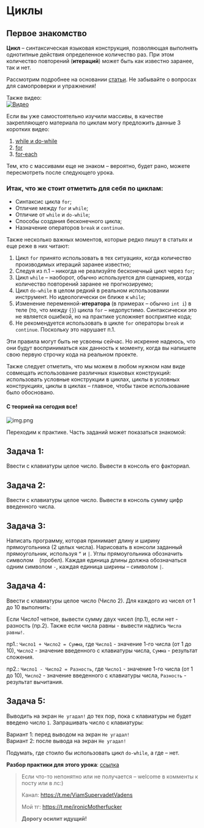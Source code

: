 # Циклы

## Первое знакомство

**Цикл** – синтаксическая языковая конструкция, позволяющая выполнять однотипные действия определенное количество раз.
При этом количество повторений (**итераций**) может быть как известно заранее, так и нет.

Рассмотрим подробнее на основании [статьи](https://metanit.com/java/tutorial/2.6.php). Не забывайте о вопросах для
самопроверки и упражнения!

Также видео:  
[![Видео](http://img.youtube.com/vi/wlKQBgJqPRs/0.jpg)](https://www.youtube.com/watch?v=wlKQBgJqPRs)

Если вы уже самостоятельно изучили массивы, в качестве закрепляющего материала по циклам могу предложить данные 3
коротких видео:

1. [while и do-while](https://www.youtube.com/watch?v=Q2DXFrzYWJs&list=PL786bPIlqEjRDXpAKYbzpdTaOYsWyjtCX&index=41)
2. [for](https://www.youtube.com/watch?v=6Vnm9T4NC2k&list=PL786bPIlqEjRDXpAKYbzpdTaOYsWyjtCX&index=42)
3. [for-each](https://www.youtube.com/watch?v=hJtlhIm-BEo&list=PL786bPIlqEjRDXpAKYbzpdTaOYsWyjtCX&index=43)

Тем, кто с массивами еще не знаком – вероятно, будет рано, можете пересмотреть после следующего урока.

### Итак, что же стоит отметить для себя по циклам:

* Синтаксис цикла `for`;
* Отличие между `for` и `while`;
* Отличие от `while` и `do-while`;
* Способы создания бесконечного цикла;
* Назначение операторов `break` и `continue`.

Также несколько важных моментов, которые редко пишут в статьях и еще реже в них читают:

1. Цикл `for` принято использовать в тех ситуациях, когда количество производимых итераций заранее известно;
2. Следуя из п.1 – никогда не реализуйте бесконечный цикл через `for`;
3. Цикл `while` – наоборот, обычно используется для сценариев, когда количество повторений заранее не прогнозируемо;
4. Цикл `do-while` в целом редкий в реальном использовании инструмент. Но идеологически он ближе к `while`;
5. Изменение переменной-**итератора** (в примерах – обычно `int i`) в теле (то, что между `{}`) цикла `for` –
   недопустимо. Синтаксически это не является ошибкой, но на практике усложняет восприятие кода;
6. Не рекомендуется использовать в цикле `for` операторы `break` и `continue`. Поскольку это нарушает п.1.

Эти правила могут быть не усвоены сейчас. Но искренне надеюсь, что они будут восприниматься как данность к моменту,
когда вы напишете свою первую строчку кода на реальном проекте.

Также следует отметить, что мы можем в любом нужном нам виде совмещать использование различных языковых конструкций:
использовать условные конструкции в циклах, циклы в условных конструкциях, циклы в циклах – главное, чтобы такое
использование было обосновано.

#### С теорией на сегодня все!

![img.png](../../../commonmedia/defaultFooter.jpg)

Переходим к практике. Часть заданий может показаться знакомой:

## Задача 1:

Ввести с клавиатуры целое число. Вывести в консоль его факториал.

## Задача 2:

Ввести с клавиатуры целое число. Вывести в консоль сумму цифр введенного числа.

## Задача 3:

Написать программу, которая принимает длину и ширину прямоугольника (2 целых числа). Нарисовать в консоли заданный
прямоугольник, используя `“` и `|`. Углы прямоугольника обозначить символом ` ` (пробел). Каждая единица длины должна
обозначаться одним символом `-`, каждая единица ширины – символом `|`.

## Задача 4:

Ввести с клавиатуры целое число (Число 2). Для каждого из чисел от 1 до 10 выполнить:

Если _Число1_ четное, вывести сумму двух чисел (пр.1), если нет - разность (пр.2). Также если числа равны - вывести
надпись `Числа равны!`.

пр1.: `Число1 + Число2 = Сумма`, где `Число1` - значение 1-го числа (от 1 до 10), `Число2` - значение введенного с
клавиатуры числа, `Сумма` - результат сложения.

пр2.: `Число1 - Число2 = Разность`, где `Число1` - значение 1-го числа (от 1 до 10), `Число2` - значение введенного с
клавиатуры числа, `Разность` - результат вычитания.

## Задача 5:

Выводить на экран `Не угадал!` до тех пор, пока с клавиатуры не будет введено число `1`. Запрашивать число с клавиатуры:

Вариант 1: перед выводом на экран `Не угадал!`  
Вариант 2: после вывода на экран `Не угадал!`

Подумать, где стоило бы использовать цикл `do-while`, а где – нет.

**Разбор практики для этого урока**:
[ссылка](https://github.com/KFalcon2022/practical-tasks/tree/master/src/com/walking/lesson4_cycles)

> Если что-то непонятно или не получается – welcome в комменты к посту или в лс:)
>
> Канал: https://t.me/ViamSupervadetVadens
>
> Мой тг: https://t.me/ironicMotherfucker
>
> **Дорогу осилит идущий!**
